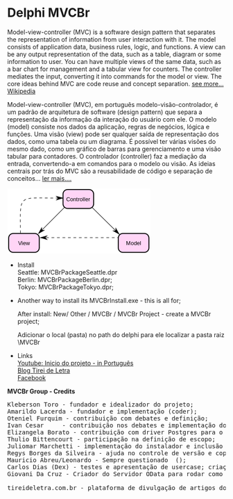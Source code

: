 # Delphi MVCBr

Model-view-controller (MVC) is a software design pattern that separates the representation of information from user interaction with it. The model consists of application data, business rules, logic, and functions. A view can be any output representation of the data, such as a table, diagram or some information to user. You can have multiple views of the same data, such as a bar chart for management and a tabular view for counters. The controller mediates the input, converting it into commands for the model or view. The core ideas behind MVC are code reuse and concept separation. <a href="https://en.wikipedia.org/wiki/Model%E2%80%93view%E2%80%93controller">see more... Wikipedia</a>


Model-view-controller (MVC), em português modelo-visão-controlador, é um padrão de arquitetura de software (design pattern) que separa a representação da informação da interação do usuário com ele. O modelo (model) consiste nos dados da aplicação, regras de negócios, lógica e funções. Uma visão (view) pode ser qualquer saída de representação dos dados, como uma tabela ou um diagrama. É possível ter várias visões do mesmo dado, como um gráfico de barras para gerenciamento e uma visão tabular para contadores. O controlador (controller) faz a mediação da entrada, convertendo-a em comandos para o modelo ou visão. As ideias centrais por trás do MVC são a reusabilidade de código e separação de conceitos... <a href="http://pt.wikipedia.org/wiki/MVC">ler mais....</a>

<img src="/330px-ModelViewControllerDiagram2.svg.png"></a>


* Install<br>
  Seattle:  MVCBrPackageSeattle.dpr<br>
  Berlin:   MVCBrPackageBerlin.dpr;<br>
  Tokyo:    MVCBrPackageTokyo.dpr;<br>
  
* Another way to install its MVCBrInstall.exe - this is all for;
  
  After install:  New/ Other / MVCBr / MVCBr Project - create a MVCBr project;
  
  Adicionar o local (pasta) no path do delphi para ele localizar a pasta raiz  \MVCBr 
  
* Links  
<a href="http://bit.ly/2gyBpVp">Youtube: Inicio do projeto - in Português</a><br>
<a href="http://bit.ly/2yQVQnT">Blog Tirei de Letra</a><br>
<a href="http://bit.ly/2iruz4s"> Facebook </a><br>


<b>MVCBr Group - Credits</b>
<pre>
Kleberson Toro - fundador e idealizador do projeto;
Amarildo Lacerda - fundador e implementação (coder);
Oteniel Furquim - contribuição com debates e definição;
Ivan Cesar     - contribuição nos debates e implementação do MemDataset para o OData;
Elizangela Borato - contribuição com driver Postgres para o servidor OData e implementação do gerador de metadata.
Thulio Bittencourt - participação na definição de escopo;
Juliomar Marchetti - implementação do instalador e inclusão no GETIT
Regys Borges da Silveira - ajuda no controle de versão e coparticipação com o Instalador
Mauricio Abreu/Leonardo - Sempre questionado  ();
Carlos Dias (Dex) - testes e apresentação de usercase; criação dos icones dos experts
Giovani Da Cruz - Criador do Servidor OData para rodar como serviço.

tireideletra.com.br - plataforma de divulgação de artigos do MVCBr (Apoio: WBAGestão-Storeware)
</pre>
